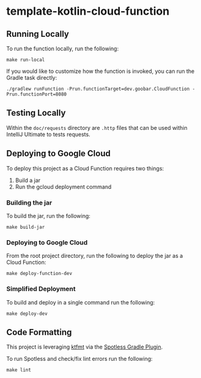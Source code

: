 # template-kotlin-cloud-function

## Running Locally
To run the function locally, run the following:
```
make run-local
```

If you would like to customize how the function is invoked, you can run the Gradle task directly:
```
./gradlew runFunction -Prun.functionTarget=dev.goobar.CloudFunction -Prun.functionPort=8080
```

## Testing Locally
Within the `doc/requests` directory are `.http` files that can be used within IntelliJ Ultimate to tests requests.

## Deploying to Google Cloud
To deploy this project as a Cloud Function requires two things:
1. Build a jar
2. Run the gcloud deployment command

### Building the jar
To build the jar, run the following:
```
make build-jar
```

### Deploying to Google Cloud
From the root project directory, run the following to deploy the jar as a Cloud Function:
```
make deploy-function-dev
```

### Simplified Deployment
To build and deploy in a single command run the following:
```
make deploy-dev
```

## Code Formatting
This project is leveraging [ktfmt](https://facebook.github.io/ktfmt/) via the [Spotless Gradle Plugin](https://github.com/diffplug/spotless).

To run Spotless and check/fix lint errors run the following:
```
make lint
```
